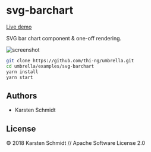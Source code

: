 # svg-barchart

[Live demo](http://demo.thi.ng/umbrella/svg-barchart/)

SVG bar chart component & one-off rendering.

![screenshot](https://raw.githubusercontent.com/thi-ng/umbrella/develop/assets/screenshots/svg-barchart.png)

```bash
git clone https://github.com/thi-ng/umbrella.git
cd umbrella/examples/svg-barchart
yarn install
yarn start
```

## Authors

- Karsten Schmidt

## License

&copy; 2018 Karsten Schmidt // Apache Software License 2.0
